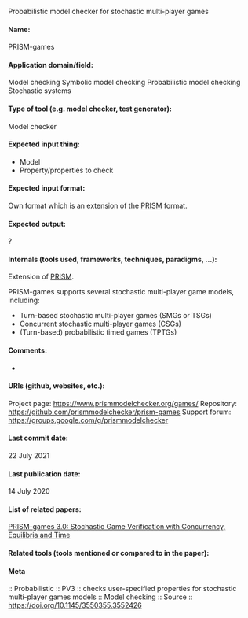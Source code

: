Probabilistic model checker for stochastic multi-player games

#### Name:
PRISM-games

#### Application domain/field:
Model checking
Symbolic model checking
Probabilistic model checking
Stochastic systems

#### Type of tool (e.g. model checker, test generator):
Model checker

#### Expected input thing:
- Model
- Property/properties to check

#### Expected input format:
Own format which is an extension of the [PRISM](PRISM.md) format.

#### Expected output:
?

#### Internals (tools used, frameworks, techniques, paradigms, ...):
Extension of [PRISM](PRISM.md).

PRISM-games supports several stochastic multi-player game models, including:
- Turn-based stochastic multi-player games (SMGs or TSGs)
- Concurrent stochastic multi-player games (CSGs)
- (Turn-based) probabilistic timed games (TPTGs)

#### Comments:
-

#### URIs (github, websites, etc.):
Project page: https://www.prismmodelchecker.org/games/
Repository: https://github.com/prismmodelchecker/prism-games
Support forum: https://groups.google.com/g/prismmodelchecker

#### Last commit date:
22 July 2021

#### Last publication date:
14 July 2020

#### List of related papers:
[PRISM-games 3.0: Stochastic Game Verification with Concurrency, Equilibria and Time](https://doi.org/10.1007/978-3-030-53291-8_25)

#### Related tools (tools mentioned or compared to in the paper):

#### Meta
:: Probabilistic
:: PV3 :: checks user-specified properties for stochastic multi-player games models
:: Model checking
:: Source :: https://doi.org/10.1145/3550355.3552426
